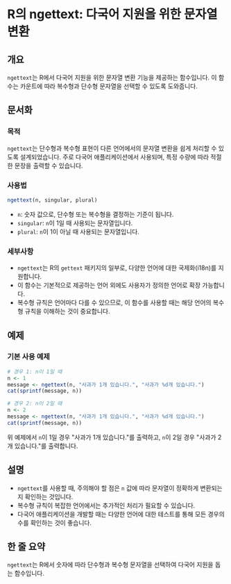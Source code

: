 <!--
Meta Description: # R의 ngettext: 다국어 지원을 위한 문자열 변환 ## 개요 `ngettext`는 R에서 다국어 지원을 위한 문자열 변환 기능을 제공하는 함수입니다. 이 함수는 카운트에 따라 복수형과 단수형 문자열을 선택할 수 있도록 도와줍니다. ## 문서화 ### 목적 `n...
Meta Keywords: ngettext, 있습니다, 사과가, 다국어, 복수형
-->

# R의 ngettext: 다국어 지원을 위한 문자열 변환

## 개요
`ngettext`는 R에서 다국어 지원을 위한 문자열 변환 기능을 제공하는 함수입니다. 이 함수는 카운트에 따라 복수형과 단수형 문자열을 선택할 수 있도록 도와줍니다.

## 문서화

### 목적
`ngettext`는 단수형과 복수형 표현이 다른 언어에서의 문자열 변환을 쉽게 처리할 수 있도록 설계되었습니다. 주로 다국어 애플리케이션에서 사용되며, 특정 수량에 따라 적절한 문장을 출력할 수 있습니다.

### 사용법
```R
ngettext(n, singular, plural)
```

- `n`: 숫자 값으로, 단수형 또는 복수형을 결정하는 기준이 됩니다.
- `singular`: `n`이 1일 때 사용되는 문자열입니다.
- `plural`: `n`이 1이 아닐 때 사용되는 문자열입니다.

### 세부사항
- `ngettext`는 R의 `gettext` 패키지의 일부로, 다양한 언어에 대한 국제화(i18n)를 지원합니다.
- 이 함수는 기본적으로 제공하는 언어 외에도 사용자가 정의한 언어로 확장 가능합니다.
- 복수형 규칙은 언어마다 다를 수 있으므로, 이 함수를 사용할 때는 해당 언어의 복수형 규칙을 이해하는 것이 중요합니다.

## 예제

### 기본 사용 예제
```R
# 경우 1: n이 1일 때
n <- 1
message <- ngettext(n, "사과가 1개 있습니다.", "사과가 %d개 있습니다.")
cat(sprintf(message, n))

# 경우 2: n이 2일 때
n <- 2
message <- ngettext(n, "사과가 1개 있습니다.", "사과가 %d개 있습니다.")
cat(sprintf(message, n))
```

위 예제에서 `n`이 1일 경우 "사과가 1개 있습니다."를 출력하고, `n`이 2일 경우 "사과가 2개 있습니다."를 출력합니다.

## 설명
- `ngettext`를 사용할 때, 주의해야 할 점은 `n` 값에 따라 문자열이 정확하게 변환되는지 확인하는 것입니다.
- 복수형 규칙이 복잡한 언어에서는 추가적인 처리가 필요할 수 있습니다.
- 다국어 애플리케이션을 개발할 때는 다양한 언어에 대한 테스트를 통해 모든 경우의 수를 확인하는 것이 좋습니다.

## 한 줄 요약
`ngettext`는 R에서 숫자에 따라 단수형과 복수형 문자열을 선택하여 다국어 지원을 돕는 함수입니다.